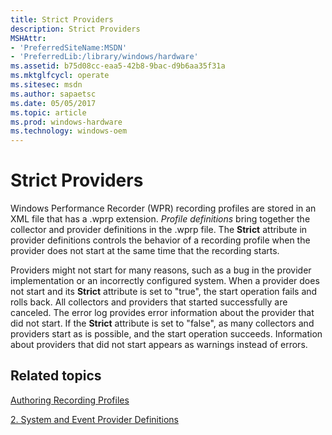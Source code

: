 ```yaml
---
title: Strict Providers
description: Strict Providers
MSHAttr:
- 'PreferredSiteName:MSDN'
- 'PreferredLib:/library/windows/hardware'
ms.assetid: b75d08cc-eaa5-42b8-9bac-d9b6aa35f31a
ms.mktglfcycl: operate
ms.sitesec: msdn
ms.author: sapaetsc
ms.date: 05/05/2017
ms.topic: article
ms.prod: windows-hardware
ms.technology: windows-oem
---
```


# Strict Providers


Windows Performance Recorder (WPR) recording profiles are stored in an XML file that has a .wprp extension. *Profile definitions* bring together the collector and provider definitions in the .wprp file. The **Strict** attribute in provider definitions controls the behavior of a recording profile when the provider does not start at the same time that the recording starts.

Providers might not start for many reasons, such as a bug in the provider implementation or an incorrectly configured system. When a provider does not start and its **Strict** attribute is set to "true", the start operation fails and rolls back. All collectors and providers that started successfully are canceled. The error log provides error information about the provider that did not start. If the **Strict** attribute is set to "false", as many collectors and providers start as is possible, and the start operation succeeds. Information about providers that did not start appears as warnings instead of errors.

## Related topics


[Authoring Recording Profiles](authoring-recording-profiles.md)

[2. System and Event Provider Definitions](2-system-and-event-provider-definitions.md)

 

 







